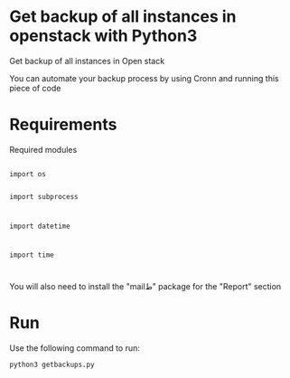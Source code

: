 # Get backup of all instances in openstack with Python3
Get backup of all instances in Open stack

You can automate your backup process by using Cronn and running this piece of code

# Requirements

Required modules 

<code>
import os
  
import subprocess

import datetime

import time

</code>

You will also need to install the "mailط" package for the "Report" section

# Run

Use the following command to run:

<code>python3 getbackups.py</code>
